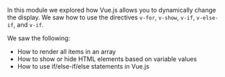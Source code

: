 In this module we explored how Vue.js allows you to dynamically change the display. We saw how to use the directives `v-for`, `v-show`, `v-if`, `v-else-if`, and `v-if`.

We saw the following:

- How to render all items in an array
- How to show or hide HTML elements based on variable values
- How to use if/else-if/else statements in Vue.js
